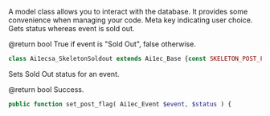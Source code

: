 A model class allows you to interact with the database. It provides
some convenience when managing your code.
Meta key indicating user choice.
Gets status whereas event is sold out.

@return bool True if event is "Sold Out", false otherwise.
```php
class Ai1ecsa_SkeletonSoldout extends Ai1ec_Base {const SKELETON_POST_FLAG = '_ai1ecsa_is_sold_out';public function get_post_flag( Ai1ec_Event $event ) {
```
Sets Sold Out status for an event.

@return bool Success.
```php
public function set_post_flag( Ai1ec_Event $event, $status ) {
```